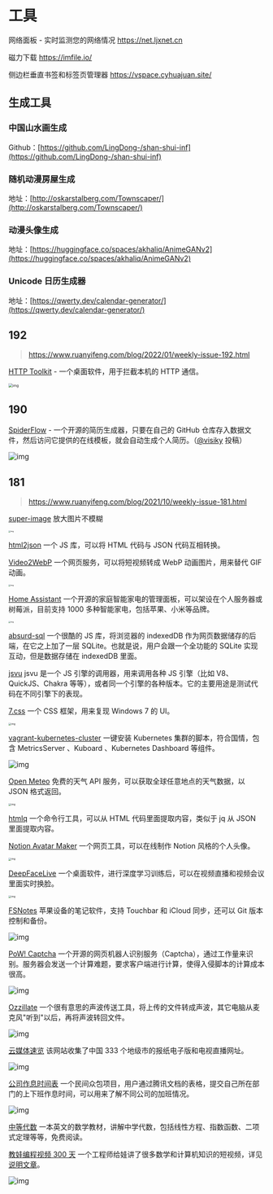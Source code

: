 # 工具

网络面板 - 实时监测您的网络情况 https://net.ljxnet.cn

磁力下载 https://imfile.io/

侧边栏垂直书签和标签页管理器 https://vspace.cyhuajuan.site/



## 生成工具

### 中国山水画生成

Github：[https://github.com/LingDong-/shan-shui-inf](https://github.com/LingDong-/shan-shui-inf)

### 随机动漫房屋生成

地址：[http://oskarstalberg.com/Townscaper/](http://oskarstalberg.com/Townscaper/)

### 动漫头像生成

地址：[https://huggingface.co/spaces/akhaliq/AnimeGANv2](https://huggingface.co/spaces/akhaliq/AnimeGANv2)

### Unicode 日历生成器

地址：[https://qwerty.dev/calendar-generator/](https://qwerty.dev/calendar-generator/)

## 192

> https://www.ruanyifeng.com/blog/2022/01/weekly-issue-192.html

[HTTP Toolkit](https://httptoolkit.tech/) - 一个桌面软件，用于拦截本机的 HTTP 通信。

<img src="https://static.yoouu.cn/imgs/doc/basic/resource/202201172053422.webp" alt="img" style="zoom:50%;" />

## 190

[SpiderFlow](https://github.com/ssssssss-team/spider-flow) - 一个开源的简历生成器，只要在自己的 GitHub 仓库存入数据文件，然后访问它提供的在线模板，就会自动生成个人简历。（[@visiky](https://github.com/ruanyf/weekly/issues/2131) 投稿）

![img](https://cdn.beekka.com/blogimg/asset/202112/bg2021123002.webp)

## 181

> https://www.ruanyifeng.com/blog/2021/10/weekly-issue-181.html

[super-image](https://huggingface.co/spaces/eugenesiow/super-image) 放大图片不模糊

<img src="https://static.yoouu.cn/imgs/doc/basic/resource/202111031905414.jpeg" alt="img" style="zoom:25%;" />

[html2json](https://github.com/Jxck/html2json) 一个 JS 库，可以将 HTML 代码与 JSON 代码互相转换。

[Video2WebP](https://video2webp.mattj.io/) 一个网页服务，可以将短视频转成 WebP 动画图片，用来替代 GIF 动画。

<img src="https://static.yoouu.cn/imgs/doc/basic/resource/202111031906426.jpeg" alt="img" style="zoom:25%;" />

[Home Assistant](https://www.home-assistant.io/) 一个开源的家庭智能家电的管理面板，可以架设在个人服务器或树莓派，目前支持 1000 多种智能家电，包括苹果、小米等品牌。

<img src="https://static.yoouu.cn/imgs/doc/basic/resource/202111031906839.jpeg" alt="img" style="zoom:25%;" />

[absurd-sql](https://github.com/jlongster/absurd-sql) 一个很酷的 JS 库，将浏览器的 indexedDB 作为网页数据储存的后端，在它之上加了一层 SQLite。也就是说，用户会跟一个全功能的 SQLite 实现互动，但是数据存储在 indexedDB 里面。

[jsvu](https://github.com/GoogleChromeLabs/jsvu) jsvu 是一个 JS 引擎的调用器，用来调用各种 JS 引擎（比如 V8、QuickJS、Chakra 等等），或者同一个引擎的各种版本。它的主要用途是测试代码在不同引擎下的表现。

[7.css](https://github.com/khang-nd/7.css) 一个 CSS 框架，用来复现 Windows 7 的 UI。

<img src="https://static.yoouu.cn/imgs/doc/basic/resource/202111031906399.jpeg" alt="img" style="zoom:33%;" />

[vagrant-kubernetes-cluster](https://github.com/ameizi/vagrant-kubernetes-cluster) 一键安装 Kubernetes 集群的脚本，符合国情，包含 MetricsServer 、Kuboard 、Kubernetes Dashboard 等组件。

![img](https://static.yoouu.cn/imgs/doc/basic/resource/202111031907495.jpeg)

[Open Meteo](https://open-meteo.com/en/docs) 免费的天气 API 服务，可以获取全球任意地点的天气数据，以 JSON 格式返回。

<img src="https://static.yoouu.cn/imgs/doc/basic/resource/202111031907466.jpeg" alt="img" style="zoom:33%;" />

[htmlq](https://github.com/mgdm/htmlq) 一个命令行工具，可以从 HTML 代码里面提取内容，类似于 jq 从 JSON 里面提取内容。

[Notion Avatar Maker](https://notion-avatar.vercel.app/zh) 一个网页工具，可以在线制作 Notion 风格的个人头像。

<img src="https://static.yoouu.cn/imgs/doc/basic/resource/202111031908344.jpeg" alt="img" style="zoom:33%;" />

[DeepFaceLive](https://github.com/iperov/DeepFaceLive) 一个桌面软件，进行深度学习训练后，可以在视频直播和视频会议里面实时换脸。

<img src="https://static.yoouu.cn/imgs/doc/basic/resource/202111031909436.jpeg" alt="img" style="zoom:33%;" />

[FSNotes](https://fsnot.es/) 苹果设备的笔记软件，支持 Touchbar 和 iCloud 同步，还可以 Git 版本控制和备份。

![img](https://static.yoouu.cn/imgs/doc/basic/resource/202111031914027.jpeg)

[PoW! Captcha](https://git.sequentialread.com/forest/pow-captcha) 一个开源的网页机器人识别服务（Captcha），通过工作量来识别。服务器会发送一个计算难题，要求客户端进行计算，使得入侵脚本的计算成本很高。

![img](https://static.yoouu.cn/imgs/doc/basic/resource/202111031915159.jpeg)

[Ozzillate](https://www.ozzillate.com/) 一个很有意思的声波传送工具，将上传的文件转成声波，其它电脑从麦克风"听到"以后，再将声波转回文件。

![img](https://static.yoouu.cn/imgs/doc/basic/resource/202111031915752.jpeg)

[云媒体速览](https://laosheng.top/fly/) 该网站收集了中国 333 个地级市的报纸电子版和电视直播网址。

![img](https://static.yoouu.cn/imgs/doc/basic/resource/202111031918843.jpeg)

[公司作息时间表](https://github.com/WorkerLivesMatter/WorkingTime) 一个民间众包项目，用户通过腾讯文档的表格，提交自己所在部门的上下班作息时间，可以用来了解不同公司的加班情况。

![img](https://static.yoouu.cn/imgs/doc/basic/resource/202111031918598.jpeg)

[中等代数](https://saylordotorg.github.io/text_intermediate-algebra/index.html) 一本英文的数学教材，讲解中学代数，包括线性方程、指数函数、二项式定理等等，免费阅读。

[教娃编程视频 300 天](https://zhihua-lai.com/teaching/ch/) 一个工程师给娃讲了很多数学和计算机知识的短视频，详见[说明文章](https://justyy.com/archives/45834)。

![img](https://static.yoouu.cn/imgs/doc/basic/resource/202111031919732.jpeg)
